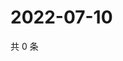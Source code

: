 # 2022-07-10

共 0 条

<!-- BEGIN WEIBO -->
<!-- 最后更新时间 Sun Jul 10 2022 23:16:20 GMT+0800 (China Standard Time) -->

<!-- END WEIBO -->
